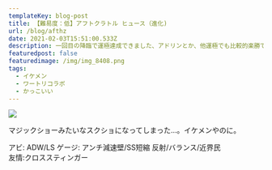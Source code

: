 ```yaml
---
templateKey: blog-post
title: 【難易度：低】アフトクラトル ヒュース（進化)
url: /blog/afthz
date: 2021-02-03T15:51:00.533Z
description: 一回目の降臨で運極達成できました、アドリンとか、他運極でも比較的楽勝です
featuredpost: false
featuredimage: /img/img_8408.png
tags:
  - イケメン
  - ワートリコラボ
  - かっこいい
---
```

![](/img/img_8408.png)

マジックショーみたいなスクショになってしまった…。イケメンやのに。

アビ: ADW/LS
ゲージ: アンチ減速壁/SS短縮
反射/バランス/近界民\
友情:クロススティンガー
